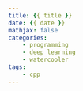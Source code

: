 ```yaml
---
title: {{ title }}
date: {{ date }}
mathjax: false
categories:
    - programming
    - deep learning
    - watercooler
tags:
    - cpp
---
```

